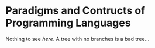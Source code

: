 # Paradigms and Contructs of Programming Languages

Nothing to see _here_. A tree with no branches is a bad tree...